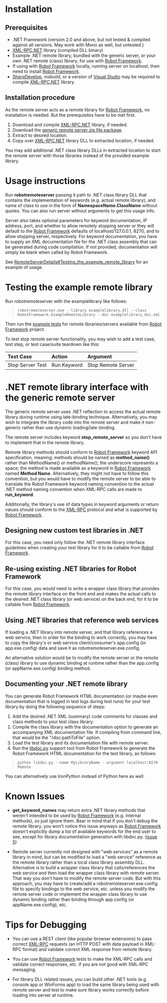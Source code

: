 

# Installation #

## Prerequisites ##

  * .NET Framework (version 2.0 and above, but not tested & compiled against all versions. May work with Mono as well, but untested.)
  * [XML-RPC.NET](http://www.xml-rpc.net) library (compiled DLL binary)
  * Example .NET remote library, bundled with the generic server, or your own .NET remote (class) library, for use with [Robot Framework](http://www.robotframework.org).
  * If using with [Robot Framework](http://www.robotframework.org) locally, running server on localhost, then need to install [Robot Framework](http://www.robotframework.org).
  * [SharpDevelop](http://www.sharpdevelop.net), msbuild, or a version of [Visual Studio](http://www.microsoft.com/visualstudio/en-us/) may be required to compile [XML-RPC.NET](http://www.xml-rpc.net) library.

## Installation procedure ##

As the remote server acts as a remote library for [Robot Framework](http://www.robotframework.org), no installation is needed. But the prerequisites have to be met first.

  1. Download and compile [XML-RPC.NET](http://www.xml-rpc.net) library, if needed.
  1. Download the [generic remote server zip file package](http://sharprobotremoteserver.googlecode.com/files/sharprobotremoteserver-1.2.zip).
  1. Extract to desired location.
  1. Copy over [XML-RPC.NET](http://www.xml-rpc.net) library DLL to extracted location, if needed.

You may add additional .NET class library DLLs in extracted location to start the remote server with those libraries instead of the provided example library.

# Usage instructions #

Run **robotremoteserver** passing it path to .NET class library DLL that contains the implementation of keywords (e.g. actual remote library), and name of class to use in the form of **NamespaceName.ClassName** without quotes. You can also run server without arguments to get this usage info.

Server also takes optional parameters for keyword documentation, IP address, port, and whether to allow remotely stopping server or they will default to the [Robot Framework](http://www.robotframework.org) defaults of localhost/127.0.0.1, 8270, and to allow stopping server, respectively. For keyword documentation, you have to supply an XML documentation file for the .NET class assembly that can be generated during code compilation. If not provided, documentation will simply be blank when called by Robot Framework.

See [RemoteServerDetails#Testing\_the\_example\_remote\_library](RemoteServerDetails#Testing_the_example_remote_library.md) for an example of usage.

# Testing the example remote library #

Run robotremoteserver with the examplelibrary like follows:

> `robotremoteserver.exe --library examplelibrary.dll --class RobotFramework.ExampleRemoteLibrary --doc examplelibrary_doc.xml`

Then run the [example tests](http://robotframework.googlecode.com/svn/trunk/tools/remoteserver/example/remote_tests.html) for remote libraries/servers available from [Robot Framework](http://www.robotframework.org) project.

To test stop remote server functionality, you may wish to add a test case, test step, or test case/suite teardown like this:

| Test Case | Action | Argument |
|:----------|:-------|:---------|
| Stop Server Test | Run Keyword | Stop Remote Server |

# .NET remote library interface with the generic remote server #

The generic remote server uses .NET reflection to access the actual remote library during runtime using late-binding technique. Alternatively, you may wish to integrate the library code into the remote server and make it non-generic rather than use dynamic loading/late-binding.

The remote server includes keyword **stop\_remote\_server** so you don't have to implement that in the remote library.

Remote library methods should conform to [Robot Framework](http://www.robotframework.org) keyword API specification, meaning: methods should be named as **method\_name()** rather than MethodName() or methodName(); the underscore represents a space; the method is made available as a keyword in [Robot Framework](http://www.robotframework.org) named **Method Name**. Alternatively, they might not have to follow this convention, but you would have to modify the remote server to be able to translate the Robot Framework keyword naming convention to the actual .NET method naming convention when XML-RPC calls are made to **run\_keyword**.

Additionally, the library's use of data types in keyword arguments or return values should conform to the [XML-RPC](http://www.xmlrpc.com/spec) protocol and what is supported by [Robot Framework](http://www.robotframework.org).

## Designing new custom test libraries in .NET ##

For this case, you need only follow the .NET remote library interface guidelines when creating your test library for it to be callable from [Robot Framework](http://www.robotframework.org).

## Re-using existing .NET libraries for Robot Framework ##

For this case, you would need to write a wrapper class library that provides the remote library interface on the front end and makes the actual calls to the desired .NET class library (or web service) on the back end, for it to be callable from [Robot Framework](http://www.robotframework.org).

## Using .NET libraries that reference web services ##

If loading a .NET library into remote server, and that library references a web service, then in order for the binding to work correctly, you may have to copy the library's or web service client/consumer's app.config (or app.exe.config) data and save it as robotremoteserver.exe.config.

An alternative solution would be to modify the remote server or the remote (class) library to use dynamic binding at runtime rather than the app.config (or appName.exe.config) binding method.

## Documenting your .NET remote library ##

You can generate Robot Framework HTML documentation (or maybe even documentation that is logged in test logs during test runs) for your test library by doing the following sequence of steps:

  1. Add the desired .NET XML (summary) code comments for classes and class methods to your test class library.
  1. Compile the class library with the documentation option to generate an accompanying XML documentation file. If compiling from command line, that would be the "/doc:pathToFile" option.
  1. Load the test library and its documentation file with remote server.
  1. Run the [libdoc.py](http://code.google.com/p/robotframework/wiki/SupportingTools#Library_Documentation_Generator_(libdoc.py)) support tool from Robot Framework to generate the Robot Framework HTML documentation for the test library, as follows:

> `python libdoc.py --name MyLibraryName --argument localhost:8270 Remote`

You can alternatively use IronPython instead of Python here as well.

# Known Issues #

  * **get\_keyword\_names** may return extra .NET library methods that weren't intended to be used by [Robot Framework](http://www.robotframework.org) (e.g. internal methods), so just ignore them. Bear in mind that if you don't debug the remote library, you won't notice this issue anyways as [Robot Framework](http://www.robotframework.org) doesn't explicitly dump a list of available keywords for the end user to see, except for library documentation generation with libdoc.py. ([issue 5](http://code.google.com/p/sharprobotremoteserver/issues/detail?id=5))

  * Remote server currently not designed with "web services" as a remote library in mind, but can be modified to load a "web service" reference as the remote library rather than a local class library assembly DLL. Alternative is to build a wrapper class library that calls/references the web service and then load the wrapper class library with remote server. That way you don't have to modify the remote server code. But with this approach, you may have to create/add a robotremoteserver.exe.config file to specify bindings to the web service, etc. unless you modify the remote server code or implement the wrapper class library to use dynamic binding rather than binding through app.config (or appName.exe.config), etc.

# Tips for Debugging #

  * You can use a REST client (like popular browser extensions) to pass correct [XML-RPC](http://www.xmlrpc.com/spec) requests (an HTTP POST with data payload in XML-RPC format) and validate correct XML response from remote library.

  * You can use [Robot Framework](http://www.robotframework.org) tests to make the XML-RPC calls and validate correct responses, etc. if you are not good with XML-RPC messaging.

  * For library DLL related issues, you can build other .NET tools (e.g. console app or WinForms app) to load the same library being used with remote server and test to make sure library works correctly before loading into server at runtime.